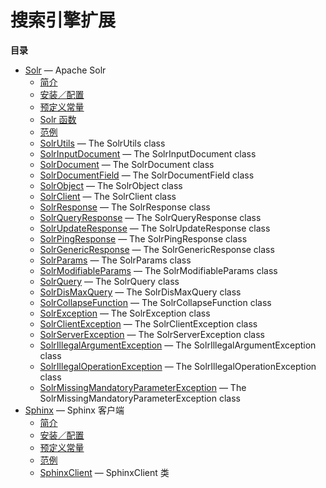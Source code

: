 搜索引擎扩展
============

**目录**

-   [Solr](/book/solr.html) — Apache Solr
    -   [简介](/intro/solr.html)
    -   [安装／配置](/solr/setup.html)
    -   [预定义常量](/solr/constants.html)
    -   [Solr 函数](/ref/solr.html)
    -   [范例](/solr/examples.html)
    -   [SolrUtils](/class/solrutils.html) — The SolrUtils class
    -   [SolrInputDocument](/class/solrinputdocument.html) — The
        SolrInputDocument class
    -   [SolrDocument](/class/solrdocument.html) — The SolrDocument
        class
    -   [SolrDocumentField](/class/solrdocumentfield.html) — The
        SolrDocumentField class
    -   [SolrObject](/class/solrobject.html) — The SolrObject class
    -   [SolrClient](/class/solrclient.html) — The SolrClient class
    -   [SolrResponse](/class/solrresponse.html) — The SolrResponse
        class
    -   [SolrQueryResponse](/class/solrqueryresponse.html) — The
        SolrQueryResponse class
    -   [SolrUpdateResponse](/class/solrupdateresponse.html) — The
        SolrUpdateResponse class
    -   [SolrPingResponse](/class/solrpingresponse.html) — The
        SolrPingResponse class
    -   [SolrGenericResponse](/class/solrgenericresponse.html) — The
        SolrGenericResponse class
    -   [SolrParams](/class/solrparams.html) — The SolrParams class
    -   [SolrModifiableParams](/class/solrmodifiableparams.html) — The
        SolrModifiableParams class
    -   [SolrQuery](/class/solrquery.html) — The SolrQuery class
    -   [SolrDisMaxQuery](/class/solrdismaxquery.html) — The
        SolrDisMaxQuery class
    -   [SolrCollapseFunction](/class/solrcollapsefunction.html) — The
        SolrCollapseFunction class
    -   [SolrException](/class/solrexception.html) — The SolrException
        class
    -   [SolrClientException](/class/solrclientexception.html) — The
        SolrClientException class
    -   [SolrServerException](/class/solrserverexception.html) — The
        SolrServerException class
    -   [SolrIllegalArgumentException](/class/solrillegalargumentexception.html)
        — The SolrIllegalArgumentException class
    -   [SolrIllegalOperationException](/class/solrillegaloperationexception.html)
        — The SolrIllegalOperationException class
    -   [SolrMissingMandatoryParameterException](/class/solrmissingmandatoryparameterexception.html)
        — The SolrMissingMandatoryParameterException class
-   [Sphinx](/book/sphinx.html) — Sphinx 客户端
    -   [简介](/intro/sphinx.html)
    -   [安装／配置](/sphinx/setup.html)
    -   [预定义常量](/sphinx/constants.html)
    -   [范例](/sphinx/examples.html)
    -   [SphinxClient](/class/sphinxclient.html) — SphinxClient 类
